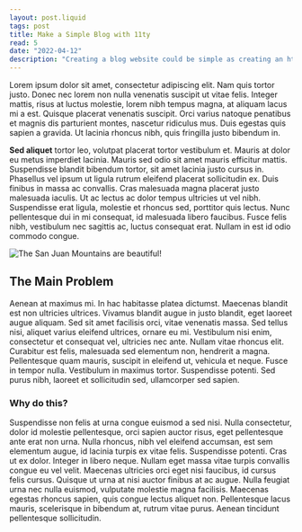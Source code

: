 ```yaml
---
layout: post.liquid
tags: post
title: Make a Simple Blog with 11ty
read: 5
date: "2022-04-12"
description: "Creating a blog website could be simple as creating an html/css file and publishing it straight to github, sure it makes sense if the blog is only 3-4 pages, what if it gets 10 or more pages? You keep copy pasting .html files you end up consuming a lot of time..."
---
```


Lorem ipsum dolor sit amet, consectetur adipiscing elit. Nam quis tortor justo. Donec nec lorem non nulla venenatis suscipit ut vitae felis. Integer mattis, risus at luctus molestie, lorem nibh tempus magna, at aliquam lacus mi a est. Quisque placerat venenatis suscipit. Orci varius natoque penatibus et magnis dis parturient montes, nascetur ridiculus mus. Duis egestas quis sapien a gravida. Ut lacinia rhoncus nibh, quis fringilla justo bibendum in.

<strong>Sed aliquet</strong> tortor leo, volutpat placerat tortor vestibulum et. Mauris at dolor eu metus imperdiet lacinia. Mauris sed odio sit amet mauris efficitur mattis. Suspendisse blandit bibendum tortor, sit amet lacinia justo cursus in. Phasellus vel ipsum ut ligula rutrum eleifend placerat sollicitudin ex. Duis finibus in massa ac convallis. Cras malesuada magna placerat justo malesuada iaculis. Ut ac lectus ac dolor tempus ultricies ut vel nibh. Suspendisse erat ligula, molestie et rhoncus sed, porttitor quis lectus. Nunc pellentesque dui in mi consequat, id malesuada libero faucibus. Fusce felis nibh, vestibulum nec sagittis ac, luctus consequat erat. Nullam in est id odio commodo congue.

![The San Juan Mountains are beautiful!](/css/images/placeholder-image.png "San Juan Mountains")

## The Main Problem

Aenean at maximus mi. In hac habitasse platea dictumst. Maecenas blandit est non ultricies ultrices. Vivamus blandit augue in justo blandit, eget laoreet augue aliquam. Sed sit amet facilisis orci, vitae venenatis massa. Sed tellus nisi, aliquet varius eleifend ultrices, ornare eu mi. Vestibulum nisi enim, consectetur et consequat vel, ultricies nec ante. Nullam vitae rhoncus elit. Curabitur est felis, malesuada sed elementum non, hendrerit a magna. Pellentesque quam mauris, suscipit in eleifend ut, vehicula et neque. Fusce in tempor nulla. Vestibulum in maximus tortor. Suspendisse potenti. Sed purus nibh, laoreet et sollicitudin sed, ullamcorper sed sapien.

### Why do this?

Suspendisse non felis at urna congue euismod a sed nisi. Nulla consectetur, dolor id molestie pellentesque, orci sapien auctor risus, eget pellentesque ante erat non urna. Nulla rhoncus, nibh vel eleifend accumsan, est sem elementum augue, id lacinia turpis ex vitae felis. Suspendisse potenti. Cras ut ex dolor. Integer in libero neque. Nullam eget massa vitae turpis convallis congue eu vel velit. Maecenas ultricies orci eget nisi faucibus, id cursus felis cursus. Quisque ut urna at nisi auctor finibus at ac augue. Nulla feugiat urna nec nulla euismod, vulputate molestie magna facilisis. Maecenas egestas rhoncus sapien, quis congue lectus aliquet non. Pellentesque lacus mauris, scelerisque in bibendum at, rutrum vitae purus. Aenean tincidunt pellentesque sollicitudin.
